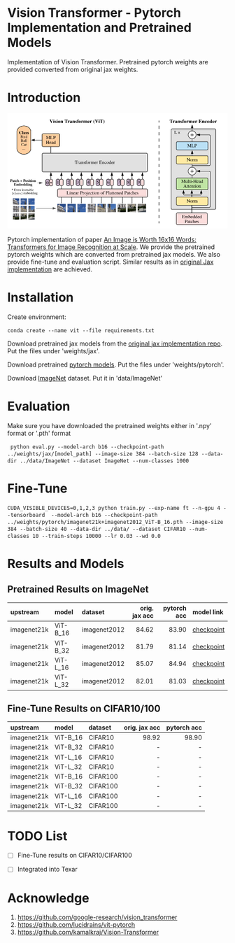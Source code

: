 # Vision Transformer - Pytorch Implementation and Pretrained Models
Implementation of Vision Transformer. Pretrained pytorch weights are provided converted from original jax weights. 


# Introduction

![Figure 1 from paper](examples/figure1.png)

Pytorch implementation of paper [An Image is Worth 16x16 Words: Transformers for Image Recognition at Scale](https://arxiv.org/abs/2010.11929). 
We provide the pretrained pytorch weights which are converted from pretrained jax models.
We also provide fine-tune and evaluation script. 
Similar results as in [original Jax implementation](https://github.com/google-research/vision_transformer) are achieved.


# Installation

Create environment:
```
conda create --name vit --file requirements.txt
```

Download pretrained jax models from the [original jax implementation repo](https://github.com/google-research/vision_transformer). 
Put the files under 'weights/jax'.

Download pretrained [pytorch models](https://drive.google.com/drive/folders/1azgrD1P413pXLJME0PjRRU-Ez-4GWN-S?usp=sharing). Put the files under 'weights/pytorch'.

Download [ImageNet](http://www.image-net.org/index) dataset. Put it in 'data/ImageNet'

# Evaluation

Make sure you have downloaded the pretrained weights either in '.npy' format or '.pth' format
```
 python eval.py --model-arch b16 --checkpoint-path ../weights/jax/[model_path] --image-size 384 --batch-size 128 --data-dir ../data/ImageNet --dataset ImageNet --num-classes 1000
```


# Fine-Tune
```
CUDA_VISIBLE_DEVICES=0,1,2,3 python train.py --exp-name ft --n-gpu 4 --tensorboard  --model-arch b16 --checkpoint-path ../weights/pytorch/imagenet21k+imagenet2012_ViT-B_16.pth --image-size 384 --batch-size 40 --data-dir ../data/ --dataset CIFAR10 --num-classes 10 --train-steps 10000 --lr 0.03 --wd 0.0
```


# Results and Models

## Pretrained Results on ImageNet
| upstream    | model    | dataset      | orig. jax acc  |  pytorch acc  | model link                                                                                                                                                   |
|:------------|:---------|:-------------|---------------:|--------------:|:-------------------------------------------------------------------------------------------------------------------------------------------------------|
| imagenet21k | ViT-B_16 | imagenet2012 |     84.62      |     83.90     | [checkpoint](https://drive.google.com/file/d/1gEcyb4HUDzIvu7lQWTOyDC1X00YzCxFx/view?usp=sharing) |
| imagenet21k | ViT-B_32 | imagenet2012 |     81.79      |     81.14     | [checkpoint](https://drive.google.com/file/d/1GingK9L_VcJynTCYMc3iMvCh4WG7ScBS/view?usp=sharing) |
| imagenet21k | ViT-L_16 | imagenet2012 |     85.07      |     84.94     | [checkpoint](https://drive.google.com/file/d/1YVLunKEGApaSKXZKewZz974gHt09Uwyf/view?usp=sharing) |
| imagenet21k | ViT-L_32 | imagenet2012 |     82.01      |     81.03     | [checkpoint](https://drive.google.com/file/d/1TKOa_dQaMOCL8r_rtcdB7dLGQtzBQ0ud/view?usp=sharing) |

## Fine-Tune Results on CIFAR10/100

| upstream    | model    | dataset      | orig. jax acc  |  pytorch acc  | 
|:------------|:---------|:-------------|---------------:|--------------:|
| imagenet21k | ViT-B_16 | CIFAR10      |     98.92      |     98.90     | 
| imagenet21k | ViT-B_32 | CIFAR10      |     -      |     -     | 
| imagenet21k | ViT-L_16 | CIFAR10      |     -      |     -     |
| imagenet21k | ViT-L_32 | CIFAR10      |     -      |     -     |
| imagenet21k | ViT-B_16 | CIFAR100     |     -      |     -     | 
| imagenet21k | ViT-B_32 | CIFAR100     |     -      |     -     | 
| imagenet21k | ViT-L_16 | CIFAR100     |     -      |     -     |
| imagenet21k | ViT-L_32 | CIFAR100     |     -      |     -     | 
 

# TODO List
- [ ] Fine-Tune results on CIFAR10/CIFAR100
- [ ] Integrated into Texar


# Acknowledge
1. https://github.com/google-research/vision_transformer
2. https://github.com/lucidrains/vit-pytorch
3. https://github.com/kamalkraj/Vision-Transformer

